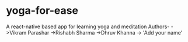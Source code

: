 # yoga-for-ease
A react-native based app for learning yoga and meditation
Authors-
->Vikram Parashar
->Rishabh Sharma
->Dhruv Khanna
-> 'Add your name'
